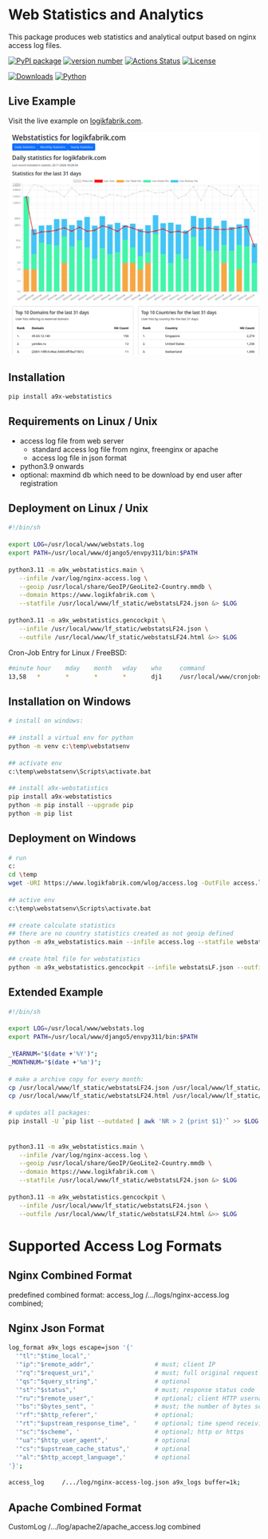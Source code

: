 # Web Statistics and Analytics

This package produces web statistics and analytical output based on nginx access log files.

[![PyPI package](https://img.shields.io/badge/pip%20install-a9x_webstatistics-brightgreen)](https://pypi.org/project/a9x-webstatistics/) [![version number](https://img.shields.io/pypi/v/a9x_webstatistics?color=green&label=version)](https://github.com/ava007/a9x-webstatistics/releases) [![Actions Status](https://github.com/ava007/a9x-webstatistics/workflows/Test/badge.svg)](https://github.com/ava007/a9x-webstatistics/actions) [![License](https://img.shields.io/badge/license-own-blue)](https://github.com/ava007/a9x-webstatistics/blob/main/LICENSE)

[![Downloads](https://img.shields.io/pypi/dm/a9x-webstatistics)](https://pypistats.org/packages/a9x-webstatistics)
[![Python](https://img.shields.io/pypi/pyversions/a9x-webstatistics)](https://pypi.org/project/a9x-webstatistics)

## Live Example

Visit the live example on [logikfabrik.com](https://www.logikfabrik.com/webstatsLF24.html).

<img src="https://github.com/ava007/a9x-webstatistics/blob/main/a9x-webstatistics_20241123.png">

## Installation

```bash
pip install a9x-webstatistics
```


## Requirements on Linux / Unix
- access log file from web server
  - standard access log file from nginx, freenginx or apache
  - access log file in json format
- python3.9 onwards
- optional: maxmind db which need to be download by end user after registration


## Deployment on Linux / Unix

```bash
#!/bin/sh

export LOG=/usr/local/www/webstats.log
export PATH=/usr/local/www/django5/envpy311/bin:$PATH

python3.11 -m a9x_webstatistics.main \
   --infile /var/log/nginx-access.log \
   --geoip /usr/local/share/GeoIP/GeoLite2-Country.mmdb \
   --domain https://www.logikfabrik.com \
   --statfile /usr/local/www/lf_static/webstatsLF24.json &> $LOG

python3.11 -m a9x_webstatistics.gencockpit \
   --infile /usr/local/www/lf_static/webstatsLF24.json \
   --outfile /usr/local/www/lf_static/webstatsLF24.html &>> $LOG
```

Cron-Job Entry for Linux / FreeBSD:
```bash
#minute hour    mday    month   wday    who     command
13,58   *       *       *       *       dj1     /usr/local/www/cronjobs/cron_webstatistics.sh

```


## Installation on Windows

```bash
# install on windows:

## install a virtual env for python
python -m venv c:\temp\webstatsenv

## activate env
c:\temp\webstatsenv\Scripts\activate.bat

## install a9x-webstatistics
pip install a9x-webstatistics
python -m pip install --upgrade pip
python -m pip list
```

## Deployment on Windows

```bash
# run
c:
cd \temp
wget -URI https://www.logikfabrik.com/wlog/access.log -OutFile access.log

## active env
c:\temp\webstatsenv\Scripts\activate.bat

## create calculate statistics
## there are no country statistics created as not geoip defined
python -m a9x_webstatistics.main --infile access.log --statfile webstatsLF.json

## create html file for webstatistics
python -m a9x_webstatistics.gencockpit --infile webstatsLF.json --outfile webstatsLF.html
```

## Extended Example

```bash
#!/bin/sh

export LOG=/usr/local/www/webstats.log
export PATH=/usr/local/www/django5/envpy311/bin:$PATH

_YEARNUM="$(date +'%Y')";
_MONTHNUM="$(date +'%m')";

# make a archive copy for every month:
cp /usr/local/www/lf_static/webstatsLF24.json /usr/local/www/lf_static/webstatsLF24$_YEARNUM$_MONTHNUM.json
cp /usr/local/www/lf_static/webstatsLF24.html /usr/local/www/lf_static/webstatsLF24$_YEARNUM$_MONTHNUM.html

# updates all packages:
pip install -U `pip list --outdated | awk 'NR > 2 {print $1}'` >> $LOG


python3.11 -m a9x_webstatistics.main \
   --infile /var/log/nginx-access.log \
   --geoip /usr/local/share/GeoIP/GeoLite2-Country.mmdb \
   --domain https://www.logikfabrik.com \
   --statfile /usr/local/www/lf_static/webstatsLF24.json &> $LOG

python3.11 -m a9x_webstatistics.gencockpit \
   --infile /usr/local/www/lf_static/webstatsLF24.json \
   --outfile /usr/local/www/lf_static/webstatsLF24.html &>> $LOG
```
# Supported Access Log Formats



## Nginx Combined Format

predefined combined format:    access_log /.../logs/nginx-access.log combined;


## Nginx Json Format

```bash
log_format a9x_logs escape=json '{'
  '"tl":"$time_local",'
  '"ip":"$remote_addr",'                 # must; client IP
  '"rq":"$request_uri",'                 # must; full original request URI (with arguments)
  '"qs":"$query_string",'                # optional
  '"st":"$status",'                      # must; response status code
  '"ru":"$remote_user",'                 # optional; client HTTP username
  '"bs":"$bytes_sent", '                 # must; the number of bytes sent to a client
  '"rf":"$http_referer",'                # optional;
  '"rt":"$upstream_response_time", '     # optional; time spend receiving upstream body
  '"sc":"$scheme", '                     # optional; http or https
  '"ua":"$http_user_agent",'             # optional
  '"cs":"$upstream_cache_status",'       # optional
  '"al":"$http_accept_language",'        # optional
'}';

access_log     /.../log/nginx-access-log.json a9x_logs buffer=1k;
```

## Apache Combined Format


CustomLog /.../log/apache2/apache_access.log combined


